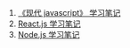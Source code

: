 1. [《现代 javascript》 学习笔记](./javascript/现代javascript.md)
2. [React.js 学习笔记](./react/React.js.md)
3. [Node.js 学习笔记](./nodejs/nodejs.md)
